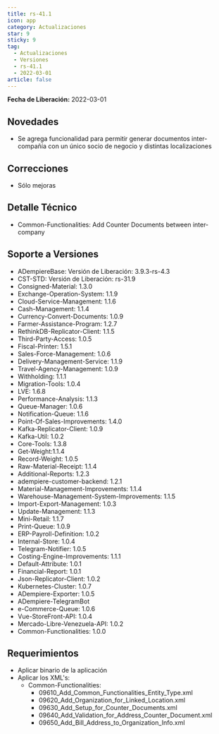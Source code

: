 ```yaml
---
title: rs-41.1
icon: app
category: Actualizaciones
star: 9
sticky: 9
tag:
  - Actualizaciones
  - Versiones
  - rs-41.1
  - 2022-03-01
article: false
---
```


**Fecha de Liberación:** 2022-03-01

## Novedades

- Se agrega funcionalidad para permitir generar documentos inter-compañía con un único socio de negocio y distintas localizaciones

## Correcciones

- Sólo mejoras

## Detalle Técnico

- Common-Functionalities: Add Counter Documents between inter-company

## Soporte a Versiones

- ADempiereBase: Versión de Liberación: 3.9.3-rs-4.3
- CST-STD: Versión de Liberación: rs-31.9
- Consigned-Material: 1.3.0
- Exchange-Operation-System: 1.1.9
- Cloud-Service-Management: 1.1.6
- Cash-Management: 1.1.4
- Currency-Convert-Documents: 1.0.9
- Farmer-Assistance-Program: 1.2.7
- RethinkDB-Replicator-Client: 1.1.5
- Third-Party-Access: 1.0.5
- Fiscal-Printer: 1.5.1
- Sales-Force-Management: 1.0.6
- Delivery-Management-Service: 1.1.9
- Travel-Agency-Management: 1.0.9
- Withholding: 1.1.1
- Migration-Tools: 1.0.4
- LVE: 1.6.8
- Performance-Analysis: 1.1.3
- Queue-Manager: 1.0.6
- Notification-Queue: 1.1.6
- Point-Of-Sales-Improvements: 1.4.0
- Kafka-Replicator-Client: 1.0.9
- Kafka-Util: 1.0.2
- Core-Tools: 1.3.8
- Get-Weight:1.1.4
- Record-Weight: 1.0.5
- Raw-Material-Receipt: 1.1.4
- Additional-Reports: 1.2.3
- adempiere-customer-backend: 1.2.1
- Material-Management-Improvements: 1.1.4
- Warehouse-Management-System-Improvements: 1.1.5
- Import-Export-Management: 1.0.3
- Update-Management: 1.1.3
- Mini-Retail: 1.1.7
- Print-Queue: 1.0.9
- ERP-Payroll-Definition: 1.0.2
- Internal-Store: 1.0.4
- Telegram-Notifier: 1.0.5
- Costing-Engine-Improvements: 1.1.1
- Default-Attribute: 1.0.1
- Financial-Report: 1.0.1
- Json-Replicator-Client: 1.0.2
- Kubernetes-Cluster: 1.0.7
- ADempiere-Exporter: 1.0.5
- ADempiere-TelegramBot
- e-Commerce-Queue: 1.0.6
- Vue-StoreFront-API: 1.0.4
- Mercado-Libre-Venezuela-API: 1.0.2
- Common-Functionalities: 1.0.0

## Requerimientos

- Aplicar binario de la aplicación
- Aplicar los XML's:
  - Common-Functionalities:
    - 09610_Add_Common_Functionalities_Entity_Type.xml
    - 09620_Add_Organization_for_Linked_Location.xml
    - 09630_Add_Setup_for_Counter_Documents.xml
    - 09640_Add_Validation_for_Address_Counter_Document.xml
    - 09650_Add_Bill_Address_to_Organization_Info.xml
